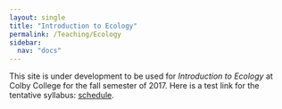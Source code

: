 ```yaml
---
layout: single
title: "Introduction to Ecology"
permalink: /Teaching/Ecology
sidebar:
  nav: "docs"
---
```

This site is under development to be used for *Introduction to Ecology* at Colby College for the fall semester of 2017.  Here is a test link for the tentative syllabus: [schedule](/Teaching/Ecology_files/Syllabus).
